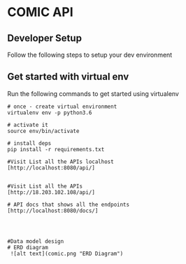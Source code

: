COMIC API
=========================
Developer Setup
-------------------------------

Follow the following steps to setup your  dev environment

Get started with virtual env
----------------------------

Run the following commands to get started using virtualenv

``` shell
# once - create virtual environment
virtualenv env -p python3.6

# activate it
source env/bin/activate

# install deps
pip install -r requirements.txt

#Visit List all the APIs localhost
[http://localhost:8080/api/]


#Visit List all the APIs
[http://18.203.102.108/api/]

# API docs that shows all the endpoints
[http://localhost:8080/docs/]




#Data model design
# ERD diagram
 ![alt text](comic.png "ERD Diagram")





 
